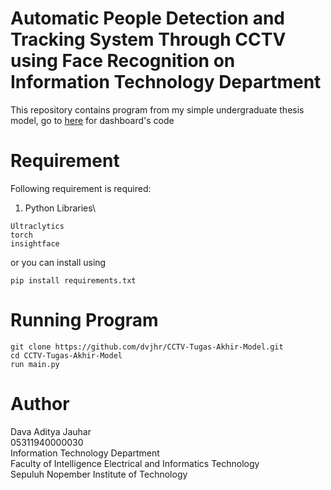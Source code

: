 # Automatic People Detection and Tracking System Through CCTV using Face Recognition on Information Technology Department

This repository contains program from my simple undergraduate thesis model, go to [here](https://github.com/dvjhr/CCTV-Tugas-Akhir) for dashboard's code

# Requirement
Following requirement is required:
1) Python Libraries\
```
Ultraclytics
torch
insightface
```
or you can install using 
```
pip install requirements.txt
```

# Running Program

```
git clone https://github.com/dvjhr/CCTV-Tugas-Akhir-Model.git
cd CCTV-Tugas-Akhir-Model
run main.py
```

# Author 
Dava Aditya Jauhar\
05311940000030\
Information Technology Department\
Faculty of Intelligence Electrical and Informatics Technology\
Sepuluh Nopember Institute of Technology